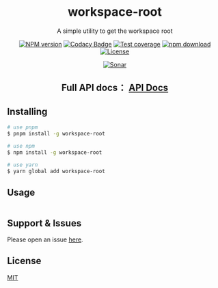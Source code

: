 <div style="text-align: center;" align="center">

# workspace-root

A simple utility to get the workspace root

[![NPM version][npm-image]][npm-url]
[![Codacy Badge][codacy-image]][codacy-url]
[![Test coverage][codecov-image]][codecov-url]
[![npm download][download-image]][download-url]
[![License][license-image]][license-url]

[![Sonar][sonar-image]][sonar-url]

</div>

<div style="text-align: center; margin-bottom: 20px;" align="center">

## **Full API docs： [API Docs](./docs/modules.md)**

</div>

## Installing

```bash
# use pnpm
$ pnpm install -g workspace-root

# use npm
$ npm install -g workspace-root

# use yarn
$ yarn global add workspace-root
```

## Usage

```bash

```

## Support & Issues

Please open an issue [here](https://github.com/saqqdy/workspace-root/issues).

## License

[MIT](LICENSE)

[npm-image]: https://img.shields.io/npm/v/workspace-root.svg?style=flat-square
[npm-url]: https://npmjs.org/package/workspace-root
[codacy-image]: https://app.codacy.com/project/badge/Grade/f70d4880e4ad4f40aa970eb9ee9d0696
[codacy-url]: https://www.codacy.com/gh/saqqdy/workspace-root/dashboard?utm_source=github.com&utm_medium=referral&utm_content=saqqdy/workspace-root&utm_campaign=Badge_Grade
[codecov-image]: https://img.shields.io/codecov/c/github/saqqdy/workspace-root.svg?style=flat-square
[codecov-url]: https://codecov.io/github/saqqdy/workspace-root?branch=master
[download-image]: https://img.shields.io/npm/dm/workspace-root.svg?style=flat-square
[download-url]: https://npmjs.org/package/workspace-root
[license-image]: https://img.shields.io/badge/License-MIT-blue.svg
[license-url]: LICENSE
[sonar-image]: https://sonarcloud.io/api/project_badges/quality_gate?project=saqqdy_workspace-root
[sonar-url]: https://sonarcloud.io/dashboard?id=saqqdy_workspace-root
